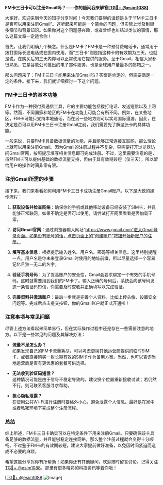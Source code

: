 **FM卡三日卡可以注册Gmail吗？——你的疑问我来解答[[TG💪+ @esim1088](https://t.me/s/esim1088)]**

大家好，欢迎来到今天的知乎分享时间！今天我们要聊的话题是关于“FM卡三日卡是否可以用来注册Gmail”。这听起来可能是一个简单的问题，但实际上涉及到很多细节和背景知识。如果你对这个问题感兴趣，或者曾经也纠结过类似的事情，那么这篇文章一定适合你！

首先，让我们明确几个概念。什么是FM卡？FM卡是一种预付费电话卡，通常用于拨打国际长途电话或在国内使用。而“三日卡”则是指这种卡的有效期为三天，也就是说，在购买后的三天内你可以正常使用它提供的服务。至于Gmail，相信大家都很熟悉，它是谷歌公司推出的电子邮件服务，也是全球用户量最多的邮箱之一。

那么问题来了：FM卡三日卡能用来注册Gmail吗？答案是肯定的，但需要满足一定的条件。接下来，我们就详细探讨一下这个问题。

### **FM卡三日卡的基本功能**

FM卡作为一种预付费通信工具，它的主要功能包括拨打电话、发送短信以及上网等。然而，不同国家和地区的FM卡在功能上可能会有所不同。例如，在某些地区，FM卡可能只支持本地通话，而在另一些地方则可以实现国际漫游。因此，在决定是否可以用FM卡三日卡注册Gmail之前，我们需要先了解这张卡的具体功能。

一般来说，只要FM卡具备数据流量的功能，并且能够正常连接互联网，那么理论上就可以用来注册Gmail。因为Gmail的注册过程并不复杂，只需要打开浏览器访问Gmail官网，按照提示填写相关信息即可完成注册。不过，这里需要注意的是，虽然FM卡可以提供基础的数据流量支持，但由于其有效期较短（仅三天），所以留给用户的操作时间非常有限。

### **注册Gmail所需的步骤**

接下来，我们来看看如何利用FM卡三日卡成功注册Gmail账户。以下是大致的操作流程：

1. **获取设备并检查网络**：确保你的手机或其他移动设备已经安装了SIM卡，并且能够正常联网。如果不确定是否可以使用，请尝试打开网页看看是否加载正常。
   
2. **访问Gmail官网**：通过浏览器输入网址“https://www.gmail.com”进入Gmail登录页面。如果没有账号的话，点击页面上的“创建账户”按钮开始新账户的注册。

3. **填写基本信息**：根据提示输入姓名、用户名、密码等相关信息。这里特别提醒一点，用户名是你未来登录Gmail时使用的地址前缀，所以尽量选择一个容易记忆且独一无二的名字。

4. **验证手机号码**：为了提高账户的安全性，Gmail会要求绑定一个有效的手机号码。这时就需要用到我们的FM卡了。输入正确的号码后，系统会向该号码发送一条验证码短信，你需要及时查收并正确填写以完成验证。

5. **完善资料并激活账户**：最后一步就是完善个人资料，比如上传头像、设置安全问题等。完成后点击提交按钮，你的Gmail账户就正式开通啦！

### **注意事项与常见问题**

尽管上述方法看起来简单易行，但在实际操作过程中还是存在一些需要注意的地方。以下是一些常见的问题及其解决办法：

- **流量不足怎么办？**  
  如果发现自己的FM卡流量耗尽，可以考虑更换其他运营商提供的临时SIM卡，或者直接购买一张长期有效的SIM卡作为备用方案。当然，也可以咨询当地运营商是否有更优惠的套餐可供选择。

- **无法收到验证码短信？**  
  这种情况可能是由于信号不稳定导致的。建议换个位置重新接收试试；若仍然不行，则可联系客服寻求帮助。

- **担心隐私泄露？**  
  在使用公共Wi-Fi进行注册时要格外小心，避免泄露个人信息。最好是在家中或者私密环境下完成整个注册流程。

### **总结**

综上所述，FM卡三日卡确实可以在特定条件下用来注册Gmail。只要确保该卡具备足够的数据流量，并且能够稳定连接网络，那么整个注册过程就会变得十分顺畅。不过鉴于FM卡的有效期较短，建议大家提前做好准备，以免因时间紧迫而造成不必要的麻烦。

希望这篇分享对你有所帮助！如果你还有其他疑问，欢迎随时留言讨论。记得关注[TG💪+ @esim1088](https://t.me/s/esim1088)，那里有更多精彩的科技资讯等着你哦！

[[TG💪+ @esim1088](https://t.me/s/esim1088) ![Image](https://i.postimg.cc/4NQfJmqS/Snipaste-2025-05-13-00-14-12.png)]